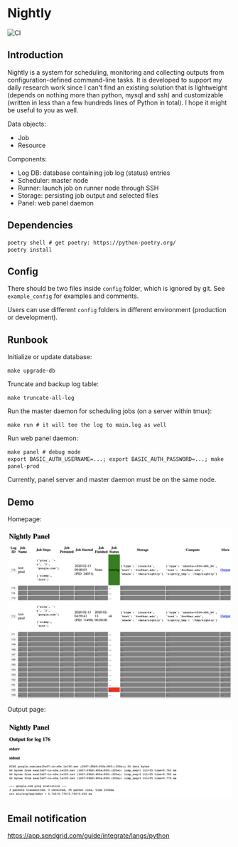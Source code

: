 Nightly
=======

![CI](https://github.com/izgzhen/nightly/workflows/CI/badge.svg)

## Introduction

Nightly is a system for scheduling, monitoring and collecting outputs from configuration-defined
command-line tasks. It is developed to support my daily research work since I can't find an existing
solution that is lightweight (depends on nothing more than python, mysql and ssh) and
customizable (written in less than a few hundreds lines of Python in total). 
I hope it might be useful to you as well.

Data objects:

- Job
- Resource

Components:

- Log DB: database containing job log (status) entries
- Scheduler: master node
- Runner: launch job on runner node through SSH
- Storage: persisting job output and selected files
- Panel: web panel daemon

## Dependencies

```
poetry shell # get poetry: https://python-poetry.org/
poetry install
```

## Config

There should be two files inside `config` folder, which is ignored by git.
See `example_config` for examples and comments.

Users can use different `config` folders in different environment (production or development).

## Runbook

Initialize or update database:

```
make upgrade-db
```

Truncate and backup log table:

```
make truncate-all-log
```

Run the master daemon for scheduling jobs (on a server within tmux):

```
make run # it will tee the log to main.log as well
```

Run web panel daemon:

```
make panel # debug mode
export BASIC_AUTH_USERNAME=...; export BASIC_AUTH_PASSWORD=...; make panel-prod
```

Currently, panel server and master daemon must be on the same node.

## Demo

Homepage:

![](home.png)

Output page:

![](output.png)

## Email notification

https://app.sendgrid.com/guide/integrate/langs/python